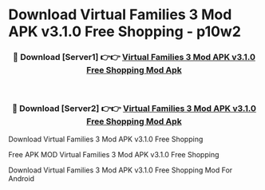 # Download Virtual Families 3 Mod APK v3.1.0 Free Shopping - p10w2



<div align="center">
<h3>🔴 Download [Server1] 👉👉 <a href="https://momento.my/?title=Virtual_Families_3_Mod_APK_v3.1.0_Free_Shopping">Virtual Families 3 Mod APK v3.1.0 Free Shopping Mod Apk</a></h3><br>

<h3>🔴 Download [Server2] 👉👉 <a href="https://momento.my/?title=Virtual_Families_3_Mod_APK_v3.1.0_Free_Shopping">Virtual Families 3 Mod APK v3.1.0 Free Shopping Mod Apk</a></h3>
</div>



Download Virtual Families 3 Mod APK v3.1.0 Free Shopping 

Free APK MOD Virtual Families 3 Mod APK v3.1.0 Free Shopping 

Download Virtual Families 3 Mod APK v3.1.0 Free Shopping Mod For Android
